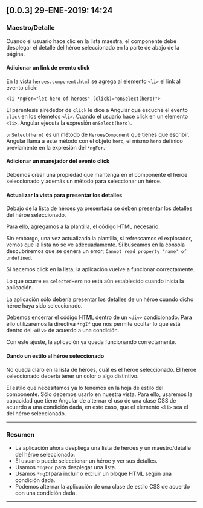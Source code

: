 ## [0.0.3] 29-ENE-2019: 14:24

### Maestro/Detalle
Cuando el usuario hace clic en la lista maestra, el componente debe desplegar el detalle del héroe seleccionado en la parte de abajo de la página.

#### Adicionar un link de evento click
En la vista `heroes.component.html` se agrega al elemento `<li>` el link al evento click:

`<li *ngFor="let hero of heroes" (click)="onSelect(hero)">`

El paréntesis alrededor de `click` le dice a Angular que escuche el evento `click` en los elemetos `<li>`. Cuando el usuario hace click en un elemento `<li>`, Angular ejecuta la expresión `onSelect(hero)`.

`onSelect(hero)` es un método de `HeroesComponent` que tienes que escribir. Angular llama a este método con el objeto `hero`, el mismo `hero` definido previamente en la expresión del `*ngFor`.

#### Adicionar un manejador del evento click

Debemos crear una propiedad que mantenga en el componente el héroe seleccionado y además un método para seleccionar un héroe.

#### Actualizar la vista para presentar los detalles
Debajo de la lista de héroes ya presentada se deben presentar los detalles del héroe seleccionado.

Para ello, agregamos a la plantilla, el código HTML necesario.

Sin embargo, una vez actualizada la plantilla, si refrescamos el explorador, vemos que la lista no se ve adecuadamente. Si buscamos en la consola descubriremos que se genera un error; `Cannot read property 'name' of undefined`.

Si hacemos click en la lista, la aplicación vuelve a funcionar correctamente.

Lo que ocurre es `selectedHero` no está aún establecido cuando inicia la aplicación.

La aplicación sólo debería presentar los detalles de un héroe cuando dicho héroe haya sido seleccionado.

Debemos encerrar el código HTML dentro de un `<div>` condicionado. Para ello utilizaremos la directiva `*ngIf` que nos permite ocultar lo que está dentro del `<div>` de acuerdo a una condición.

Con este ajuste, la aplicación ya queda funcionando correctamente.

#### Dando un estilo al héroe seleccionado
No queda claro en la lista de héroes, cuál es el héroe seleccionado. El héroe seleccionado debería tener un color o algo distintivo.

El estilo que necesitamos ya lo tenemos en la hoja de estilo del componente. Sólo debemos usarlo en nuestra vista. Para ello, usaremos la capacidad que tiene Angular de alternar el uso de una clase CSS de acuerdo a una condición dada, en este caso, que el elemento `<li>` sea el del héroe seleccionado.

----

### Resumen
* La aplicación ahora despliega una lista de héroes y un maestro/detalle del héroe seleccionado.
* El usuario puede seleccionar un héroe y ver sus detalles.
* Usamos `*ngFor` para desplegar una lista.
* Usamos `*ngIf`para incluir o excluir un bloque HTML según una condición dada.
* Podemos alternar la aplicación de una clase de estilo CSS de acuerdo con una condición dada.

----
